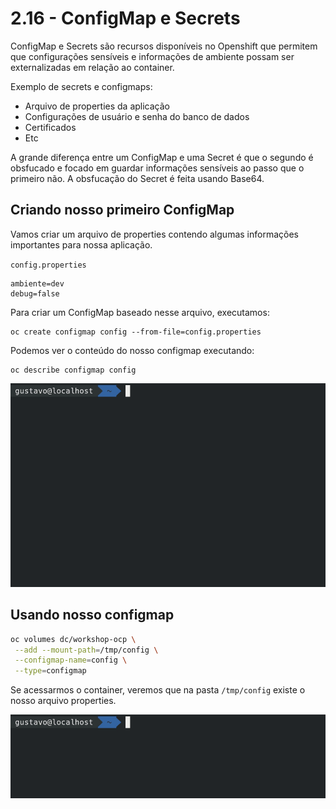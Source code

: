 # 2.16 - ConfigMap e Secrets

ConfigMap e Secrets são recursos disponíveis no Openshift que permitem que configurações sensíveis e informações de ambiente possam ser externalizadas em relação ao container.

Exemplo de secrets e configmaps:

* Arquivo de properties da aplicação
* Configurações de usuário e senha do banco de dados
* Certificados
* Etc

A grande diferença entre um ConfigMap e uma Secret é que o segundo é obsfucado e focado em guardar informações sensíveis ao passo que o primeiro não. A obsfucação do Secret é feita usando Base64.

## Criando nosso primeiro ConfigMap

Vamos criar um arquivo de properties contendo algumas informações importantes para nossa aplicação.

`config.properties`

```text
ambiente=dev
debug=false
```

Para criar um ConfigMap baseado nesse arquivo, executamos:

```text
oc create configmap config --from-file=config.properties
```

Podemos ver o conteúdo do nosso configmap executando:

```text
oc describe configmap config
```

![](../.gitbook/assets/configmap%20%281%29.gif)

## Usando nosso configmap

```bash
oc volumes dc/workshop-ocp \
 --add --mount-path=/tmp/config \
 --configmap-name=config \
 --type=configmap
```

Se acessarmos o container, veremos que na pasta `/tmp/config` existe o nosso arquivo properties.

![](../.gitbook/assets/volume-configmap.gif)

